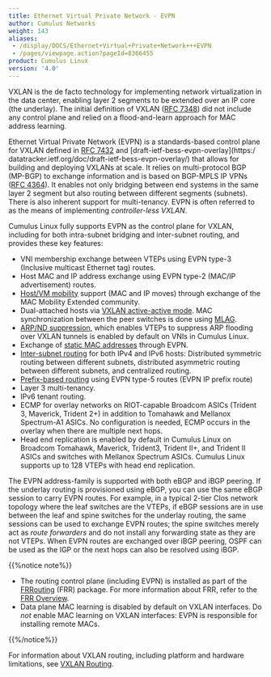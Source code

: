 ```yaml
---
title: Ethernet Virtual Private Network - EVPN
author: Cumulus Networks
weight: 143
aliases:
 - /display/DOCS/Ethernet+Virtual+Private+Network+++EVPN
 - /pages/viewpage.action?pageId=8366455
product: Cumulus Linux
version: '4.0'
---
```

VXLAN is the de facto technology for implementing network virtualization in the data center, enabling layer 2 segments to be extended over an IP core (the underlay). The initial definition of VXLAN ([RFC 7348](https://tools.ietf.org/html/rfc7348)) did not include any control plane and relied on a flood-and-learn approach for MAC address learning.

Ethernet Virtual Private Network (EVPN) is a standards-based control plane for VXLAN defined in [RFC 7432](https://tools.ietf.org/html/rfc7432) and [draft-ietf-bess-evpn-overlay](https:/ datatracker.ietf.org/doc/draft-ietf-bess-evpn-overlay/) that allows for building and deploying VXLANs at scale. It relies on multi-protocol BGP (MP-BGP) to exchange information and is based on BGP-MPLS IP VPNs ([RFC 4364](https://tools.ietf.org/html/rfc4364)). It enables not only bridging between end systems in the same layer 2 segment but also routing between different segments (subnets). There is also inherent support for multi-tenancy. EVPN is often referred to as the means of implementing *controller-less VXLAN*.

Cumulus Linux fully supports EVPN as the control plane for VXLAN, including for both intra-subnet bridging and inter-subnet routing, and provides these key features:

- VNI membership exchange between VTEPs using EVPN type-3 (Inclusive multicast Ethernet tag) routes.
- Host MAC and IP address exchange using EVPN type-2 (MAC/IP advertisement) routes.
- [Host/VM mobility](../Ethernet-Virtual-Private-Network-EVPN/EVPN-Enhancements#extended-mobility) support (MAC and IP moves) through exchange of the MAC Mobility Extended community.
- Dual-attached hosts via [VXLAN active-active mode](../VXLAN-Active-Active-Mode/). MAC synchronization between the peer switches is done using [MLAG](../../Layer-2/Multi-Chassis-Link-Aggregation-MLAG/).
- [ARP/ND suppression](../Ethernet-Virtual-Private-Network-EVPN/Basic-Configuration#arp-and-nd-suppression), which enables VTEPs to suppress ARP flooding over VXLAN tunnels is enabled by default on VNIs in Cumulus Linux.
- Exchange of [static MAC addresses](../Ethernet-Virtual-Private-Network-EVPN/EVPN-Enhancements#configure-static-mac-addresses) through EVPN.
- [Inter-subnet routing](../Ethernet-Virtual-Private-Network-EVPN/Inter-subnet-Routing/) for both IPv4 and IPv6 hosts: Distributed symmetric routing between different subnets, distributed asymmetric routing between different subnets, and centralized routing.
- [Prefix-based routing](../Ethernet-Virtual-Private-Network-EVPN/Inter-subnet-Routing/#prefix-based-routing-evpn-type-5-routes) using EVPN type-5 routes (EVPN IP prefix route)
- Layer 3 multi-tenancy.
- IPv6 tenant routing.
- ECMP for overlay networks on RIOT-capable Broadcom ASICs (Trident 3, Maverick, Trident 2+) in addition to Tomahawk and Mellanox Spectrum-A1 ASICs. No configuration is needed, ECMP occurs in the overlay when there are multiple next hops.
- Head end replication is enabled by default in Cumulus Linux on Broadcom Tomahawk, Maverick, Trident3, Trident II+, and Trident II ASICs and switches with Mellanox Spectrum ASICs. Cumulus Linux supports up to 128 VTEPs with head end replication.

The EVPN address-family is supported with both eBGP and iBGP peering. If the underlay routing is provisioned using eBGP, you can use the same eBGP session to carry EVPN routes. For example, in a typical 2-tier Clos network topology where the leaf switches are the VTEPs, if eBGP sessions are in use between the leaf and spine switches for the underlay routing, the same sessions can be used to exchange EVPN routes; the spine switches merely act as *route forwarders* and do not install any forwarding state as they are not VTEPs. When EVPN routes are exchanged over iBGP peering, OSPF can be used as the IGP or the next hops can also be resolved using iBGP.

{{%notice note%}}

- The routing control plane (including EVPN) is installed as part of the [FRRouting](https://frrouting.org/) (FRR) package. For more information about FRR, refer to the [FRR Overview](../../Layer-3/FRRouting-Overview/).
- Data plane MAC learning is disabled by default on VXLAN interfaces. Do *not* enable MAC learning on VXLAN interfaces: EVPN is responsible for installing remote MACs.

{{%/notice%}}

For information about VXLAN routing, including platform and hardware limitations, see [VXLAN Routing](../VXLAN-Routing/).
